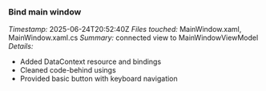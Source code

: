 ### Bind main window
*Timestamp:* 2025-06-24T20:52:40Z
*Files touched:* MainWindow.xaml, MainWindow.xaml.cs
*Summary:* connected view to MainWindowViewModel
*Details:*
- Added DataContext resource and bindings
- Cleaned code-behind usings
- Provided basic button with keyboard navigation
